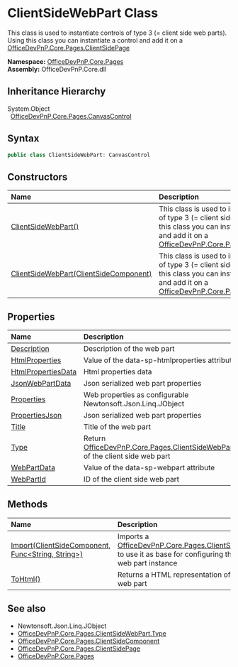 # ClientSideWebPart Class
This class is used to instantiate controls of type 3 (= client side web parts). Using this class you can instantiate a control and add it on a  [OfficeDevPnP.Core.Pages.ClientSidePage](OfficeDevPnP.Core.Pages.ClientSidePage.md)   

**Namespace:** [OfficeDevPnP.Core.Pages](OfficeDevPnP.Core.Pages.md)  
**Assembly:** OfficeDevPnP.Core.dll  
## Inheritance Hierarchy
System.Object  
&ensp;[OfficeDevPnP.Core.Pages.CanvasControl](OfficeDevPnP.Core.Pages.CanvasControl.md)  
## Syntax
```C#
public class ClientSideWebPart: CanvasControl
```
## Constructors
|**Name**|**Description**|
|:-----|:-----|
| [ClientSideWebPart()](OfficeDevPnP.Core.Pages.ClientSideWebPart.ctor1.md) | This class is used to instantiate controls of type 3 (= client side web parts). Using this class you can instantiate a control and add it on a [OfficeDevPnP.Core.Pages.ClientSidePage](OfficeDevPnP.Core.Pages.ClientSidePage.md) 
| [ClientSideWebPart(ClientSideComponent)](OfficeDevPnP.Core.Pages.ClientSideWebPart.ctor2.md) | This class is used to instantiate controls of type 3 (= client side web parts). Using this class you can instantiate a control and add it on a [OfficeDevPnP.Core.Pages.ClientSidePage](OfficeDevPnP.Core.Pages.ClientSidePage.md) 
## Properties
|**Name**|**Description**|
|:-----|:-----|
| [Description](OfficeDevPnP.Core.Pages.ClientSideWebPart.Description.md) | Description of the web part
| [HtmlProperties](OfficeDevPnP.Core.Pages.ClientSideWebPart.HtmlProperties.md) | Value of the data-sp-htmlproperties attribute
| [HtmlPropertiesData](OfficeDevPnP.Core.Pages.ClientSideWebPart.HtmlPropertiesData.md) | Html properties data
| [JsonWebPartData](OfficeDevPnP.Core.Pages.ClientSideWebPart.JsonWebPartData.md) | Json serialized web part properties
| [Properties](OfficeDevPnP.Core.Pages.ClientSideWebPart.Properties.md) |  Web properties as configurable Newtonsoft.Json.Linq.JObject 
| [PropertiesJson](OfficeDevPnP.Core.Pages.ClientSideWebPart.PropertiesJson.md) | Json serialized web part properties
| [Title](OfficeDevPnP.Core.Pages.ClientSideWebPart.Title.md) | Title of the web part
| [Type](OfficeDevPnP.Core.Pages.ClientSideWebPart.Type.md) | Return [OfficeDevPnP.Core.Pages.ClientSideWebPart.Type](OfficeDevPnP.Core.Pages.ClientSideWebPart.Type.md) of the client side web part 
| [WebPartData](OfficeDevPnP.Core.Pages.ClientSideWebPart.WebPartData.md) | Value of the data-sp-webpart attribute
| [WebPartId](OfficeDevPnP.Core.Pages.ClientSideWebPart.WebPartId.md) | ID of the client side web part
## Methods
|**Name**|**Description**|
|:-----|:-----|
| [Import(ClientSideComponent, Func&lt;String, String&gt;)](OfficeDevPnP.Core.Pages.ClientSideWebPart.175574fe.md) | Imports a [OfficeDevPnP.Core.Pages.ClientSideComponent](OfficeDevPnP.Core.Pages.ClientSideComponent.md) to use it as base for configuring the client side web part instance 
| [ToHtml()](OfficeDevPnP.Core.Pages.ClientSideWebPart.7c2b006f.md) | Returns a HTML representation of the client side web part
## See also
- Newtonsoft.Json.Linq.JObject
- [OfficeDevPnP.Core.Pages.ClientSideWebPart.Type](OfficeDevPnP.Core.Pages.ClientSideWebPart.Type.md)
- [OfficeDevPnP.Core.Pages.ClientSideComponent](OfficeDevPnP.Core.Pages.ClientSideComponent.md)
- [OfficeDevPnP.Core.Pages.ClientSidePage](OfficeDevPnP.Core.Pages.ClientSidePage.md)
- [OfficeDevPnP.Core.Pages](OfficeDevPnP.Core.Pages.md)
